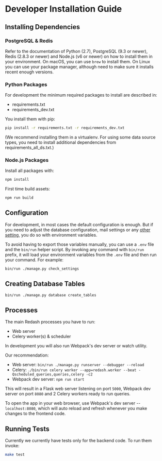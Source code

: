 # Developer Installation Guide

## Installing Dependencies

### PostgreSQL & Redis

Refer to the documentation of Python (2.7), PostgreSQL (9.3 or newer), Redis (2.8.3 or newer) and Node.js (v6 or newer) on how to install them in your environment. On macOS, you can use `brew` to install them. On Linux you can use your package manager, although need to make sure it installs recent enough versions.

### Python Packages

For development the minimum required packages to install are described in:

* requirements.txt
* requirements_dev.txt

You install them with pip:

```bash
pip install -r requirements.txt -r requirements_dev.txt
```

(We recommend installing them in a virtualenv. For using some data source types, you need to install additional dependencies from requirements_all_ds.txt.)

### Node.js Packages

Install all packages with:

```bash
npm install
```

First time build assets:

```bash
npm run build
```

## Configuration

For development, in most cases the default configuration is enough. But if you need
to adjust the database configuration, mail settings or any [other setting](../setup/settings-environment-variables.md),
you do so with environment variables.

To avoid having to export those variables manually, you can use a `.env` file and
the `bin/run` helper script. By invoking any command with `bin/run` prefix, it will
load your environment variables from the `.env` file and then run your command. For
example:

```bash
bin/run ./manage.py check_settings
```

## Creating Database Tables

```bash
bin/run ./manage.py database create_tables
```

## Processes

The main Redash processes you have to run:

* Web server
* Celery worker(s) & scheduler

In development you will also run Webpack's dev server or watch utility.

Our recommendation:

* Web server: `bin/run ./manage.py runserver --debugger --reload`
* Celery: `./bin/run celery worker --app=redash.worker --beat -Qscheduled_queries,queries,celery -c2`
* Webpack dev server: `npm run start`

This will result in a Flask web server listening on port `5000`, Webpack dev server
on port `8080` and 2 Celery workers ready to run queries.

To open the app in your web browser, use Webpack's dev server -- `localhost:8080`,
which will auto reload and refresh whenever you make changes to the frontend code.

## Running Tests

Currently we currently have tests only for the backend code. To run them invoke:

```bash
make test
```
